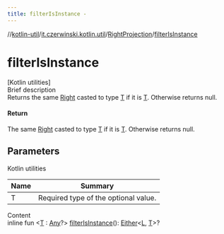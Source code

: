 ```yaml
---
title: filterIsInstance -
---
```

//[kotlin-util](../../index.md)/[it.czerwinski.kotlin.util](../index.md)/[RightProjection](index.md)/[filterIsInstance](filter-is-instance.md)



# filterIsInstance  
[Kotlin utilities]  
Brief description  
Returns the same [Right](../-right/index.md) casted to type [T]() if it is [T](). Otherwise returns null.  
  


#### Return  
The same [Right](../-right/index.md) casted to type [T]() if it is [T](). Otherwise returns null.  
  


## Parameters  
  
Kotlin utilities  
  
|  Name|  Summary| 
|---|---|
| T| Required type of the optional value.
  
  
Content  
inline fun <[T](filter-is-instance.md) : [Any](https://kotlinlang.org/api/latest/jvm/stdlib/kotlin/-any/index.html)?> [filterIsInstance](filter-is-instance.md)(): [Either](../-either/index.md)<[L](index.md), [T](filter-is-instance.md)>?  



